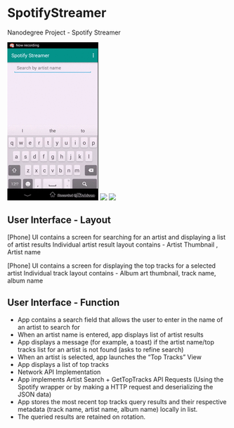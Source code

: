 # SpotifyStreamer
Nanodegree Project - Spotify Streamer

![](https://raw.githubusercontent.com/theeheng/SpotifyStreamer/master/samples/demo1.gif)
![](https://raw.githubusercontent.com/theeheng/SpotifyStreamer/master/samples/demo2.gif)
![](https://raw.githubusercontent.com/theeheng/SpotifyStreamer/master/samples/demo3.gif)


User Interface - Layout  
----------------------- 
 
[Phone] UI contains a screen for searching for an artist and displaying a list of artist results
Individual artist result layout contains - Artist Thumbnail , Artist name
 
[Phone] UI contains a screen for displaying the top tracks for a selected artist
Individual track layout contains - Album art thumbnail, track name, album name
 
User Interface - Function 
------------------------- 
 
- App contains a search field that allows the user to enter in the name of an artist to search for 
- When an artist name is entered, app displays list of artist results 
- App displays a message (for example, a toast) if the artist name/top tracks list for an artist is not found (asks to refine search) 
- When an artist is selected, app launches the “Top Tracks” View
- App displays a list of top tracks
- Network API Implementation  
- App implements Artist Search + GetTopTracks API Requests (Using the Spotify wrapper or by making a HTTP request and deserializing the JSON data)
- App stores the most recent top tracks query results and their respective metadata (track name, artist name, album name) locally in list.
- The queried results are retained on rotation.
 

